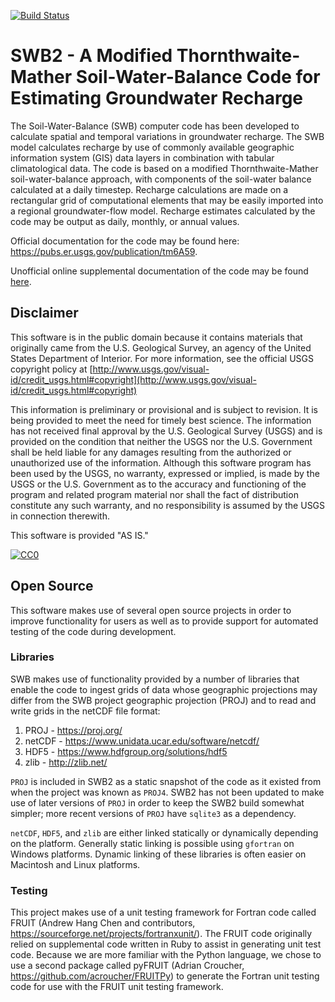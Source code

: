 [![Build Status](https://travis-ci.org/smwesten-usgs/swb2.svg?branch=master)](https://travis-ci.org/smwesten-usgs/swb2)

# SWB2 - A Modified Thornthwaite-Mather Soil-Water-Balance Code for Estimating Groundwater Recharge

The Soil-Water-Balance (SWB) computer code has been developed to calculate spatial and temporal
 variations in groundwater recharge. The SWB model calculates recharge by use of commonly available
 geographic information system (GIS) data layers in combination with tabular climatological data.
The code is based on a modified Thornthwaite-Mather soil-water-balance approach, with
components of the soil-water balance calculated at a daily timestep.
Recharge calculations are made on a rectangular grid of computational elements that may be
easily imported into a regional groundwater-flow model. Recharge estimates calculated by
 the code may be output as daily, monthly, or annual values.

Official documentation for the code may be found here: https://pubs.er.usgs.gov/publication/tm6A59.

Unofficial online supplemental documentation of the code may be found [here](http://smwesten-usgs.github.io/swb2/).


## Disclaimer

This software is in the public domain because it contains materials that originally came from the U.S. Geological Survey, an agency of the United States Department of Interior. For more information, see the official USGS copyright policy at [http://www.usgs.gov/visual-id/credit_usgs.html#copyright](http://www.usgs.gov/visual-id/credit_usgs.html#copyright)

This information is preliminary or provisional and is subject to revision. It is being provided to meet the need for timely best science. The information has not received final approval by the U.S. Geological Survey (USGS) and is provided on the condition that neither the USGS nor the U.S. Government shall be held liable for any damages resulting from the authorized or unauthorized use of the information. Although this software program has been used by the USGS, no warranty, expressed or implied, is made by the USGS or the U.S. Government as to the accuracy and functioning of the program and related program material nor shall the fact of distribution constitute any such warranty, and no responsibility is assumed by the USGS in connection therewith.

This software is provided "AS IS."


 [
    ![CC0](http://i.creativecommons.org/p/zero/1.0/88x31.png)
  ](http://creativecommons.org/publicdomain/zero/1.0/)


## Open Source

This software makes use of several open source projects in order to improve functionality for users as well as to provide support for automated testing of the code during development.

### Libraries

 SWB makes use of functionality provided by a number of libraries that enable the code to ingest grids of data whose geographic projections may differ from the SWB project geographic projection (PROJ) and to read and write grids in the netCDF file format:

1) PROJ      - https://proj.org/
2) netCDF    - https://www.unidata.ucar.edu/software/netcdf/
3) HDF5      - https://www.hdfgroup.org/solutions/hdf5
4) zlib      - http://zlib.net/

`PROJ` is included in SWB2 as a static snapshot of the code as it existed from when the project was known as `PROJ4`. SWB2 has not been updated to make use of later versions of `PROJ` in order to keep the SWB2 build somewhat simpler; more recent versions of `PROJ` have `sqlite3` as a dependency.

`netCDF`, `HDF5`, and `zlib` are either linked statically or dynamically depending on the platform. Generally static linking is possible using `gfortran` on Windows platforms. Dynamic linking of these libraries is often easier on Macintosh and Linux platforms.

### Testing

This project makes use of a unit testing framework for Fortran code called FRUIT (Andrew Hang Chen and contributors, https://sourceforge.net/projects/fortranxunit/). The FRUIT code originally relied on supplemental code written in Ruby to assist in generating unit test code. Because we are more familiar with the Python language, we chose to use a second package called pyFRUIT (Adrian Croucher, https://github.com/acroucher/FRUITPy) to generate the Fortran unit testing code for use with the FRUIT unit testing framework. 
